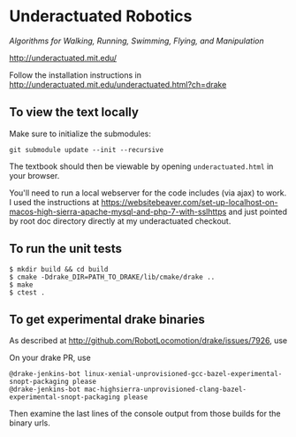 Underactuated Robotics
======================

*Algorithms for Walking, Running, Swimming, Flying, and Manipulation*

<http://underactuated.mit.edu/>

Follow the installation instructions in 
http://underactuated.mit.edu/underactuated.html?ch=drake


To view the text locally
------------------------

Make sure to initialize the submodules:

```
git submodule update --init --recursive
```

The textbook should then be viewable by opening `underactuated.html` in your
browser.

You'll need to run a local webserver for the code includes (via ajax) to work. I
used the instructions at 
https://websitebeaver.com/set-up-localhost-on-macos-high-sierra-apache-mysql-and-php-7-with-sslhttps
and just pointed by root doc directory directly at my underactuated checkout.


To run the unit tests
---------------------

```
$ mkdir build && cd build
$ cmake -Ddrake_DIR=PATH_TO_DRAKE/lib/cmake/drake ..
$ make
$ ctest .
```



To get experimental drake binaries
-----------------------------------

As described at http://github.com/RobotLocomotion/drake/issues/7926, use

On your drake PR, use
```
@drake-jenkins-bot linux-xenial-unprovisioned-gcc-bazel-experimental-snopt-packaging please
@drake-jenkins-bot mac-highsierra-unprovisioned-clang-bazel-experimental-snopt-packaging please
```
Then examine the last lines of the console output from those builds for the 
binary urls.  
